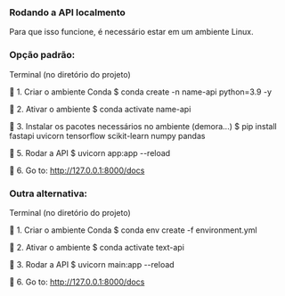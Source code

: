 ### **Rodando a API localmento**  
Para que isso funcione, é necessário estar em um ambiente Linux.

### Opção padrão:
Terminal (no diretório do projeto)

🔹 1. Criar o ambiente Conda
$ conda create -n name-api python=3.9 -y

🔹 2. Ativar o ambiente
$ conda activate name-api

🔹 3. Instalar os pacotes necessários no ambiente (demora...)
$ pip install fastapi uvicorn tensorflow scikit-learn numpy pandas

🔹 5. Rodar a API
$ uvicorn app:app --reload

🔹 6. Go to: http://127.0.0.1:8000/docs

### Outra alternativa:
Terminal (no diretório do projeto)

🔹 1. Criar o ambiente Conda
$ conda env create -f environment.yml

🔹 2. Ativar o ambiente
$ conda activate text-api

🔹 3. Rodar a API
$ uvicorn main:app --reload

🔹 6. Go to: http://127.0.0.1:8000/docs
